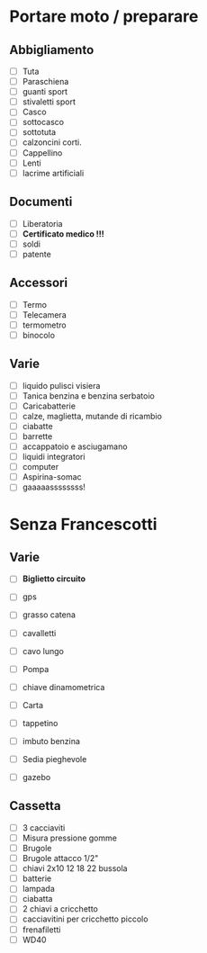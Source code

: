 # Portare moto / preparare

## Abbigliamento

- [ ] Tuta
- [ ] Paraschiena
- [ ] guanti sport
- [ ] stivaletti sport
- [ ] Casco
- [ ] sottocasco
- [ ] sottotuta
- [ ] calzoncini corti.
- [ ] Cappellino
- [ ] Lenti 
- [ ] lacrime artificiali

## Documenti

- [ ] Liberatoria
- [ ] **Certificato medico !!!**
- [ ] soldi
- [ ] patente

## Accessori

- [ ] Termo
- [ ] Telecamera
- [ ] termometro
- [ ] binocolo

## Varie

- [ ] liquido pulisci visiera
- [ ] Tanica benzina  e benzina serbatoio
- [ ] Caricabatterie
- [ ] calze, maglietta, mutande di ricambio
- [ ] ciabatte
- [ ] barrette
- [ ] accappatoio e asciugamano
- [ ] liquidi integratori
- [ ] computer
- [ ] Aspirina-somac
- [ ] gaaaaassssssss!

# Senza Francescotti

## Varie

- [ ] **Biglietto circuito**
- [ ] gps
- [ ] grasso catena
- [ ] cavalletti
- [ ] cavo lungo
- [ ] Pompa
- [ ] chiave dinamometrica
- [ ] Carta
- [ ] tappetino
- [ ] imbuto benzina
- [ ] Sedia pieghevole
- [ ] gazebo


## Cassetta

- [ ] 3 cacciaviti
- [ ] Misura pressione gomme
- [ ] Brugole
- [ ] Brugole attacco 1/2"
- [ ] chiavi 2x10 12 18 22 bussola
- [ ] batterie
- [ ] lampada
- [ ] ciabatta
- [ ] 2 chiavi a cricchetto
- [ ] cacciavitini per cricchetto piccolo
- [ ] frenafiletti
- [ ] WD40
